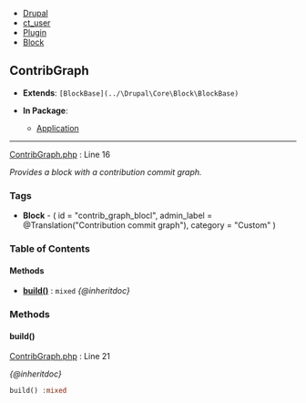 

- [Drupal](../namespaces/drupal.md)
- [ct_user](../namespaces/drupal-ct-user.md)
- [Plugin](../namespaces/drupal-ct-user-plugin.md)
- [Block](../namespaces/drupal-ct-user-plugin-block.md)


### 
## ContribGraph

- **Extends**: `[BlockBase](../\Drupal\Core\Block\BlockBase)`

- **In Package**:
    - [Application](../packages/Application.md)
  


---






[ContribGraph.php](../files/web-modules-custom-ct-user-src-plugin-block-contribgraph.md) : Line 16

*Provides a block with a contribution commit graph.*





### Tags

- **Block**
            - (
  id = "contrib_graph_blocl",
  admin_label = @Translation("Contribution commit graph"),
  category = "Custom"
)

  





### Table of Contents










#### Methods

- **[build()](../classes/Drupal-ct-user-Plugin-Block-ContribGraph.md#method_build)**
           : `mixed`
*{@inheritdoc}*









### Methods

#### build()


[ContribGraph.php](../files/web-modules-custom-ct-user-src-plugin-block-contribgraph.md) : Line 21

*{@inheritdoc}*

```php
build() :mixed
```















